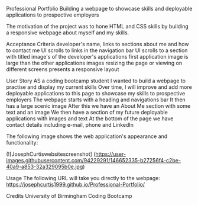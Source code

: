 Professional Portfolio
Building a webpage to showcase skills and deployable applications to prospective employers

The motivation of the project was to hone HTML and CSS skills by building a responsive webpage about myself and my skills.


Acceptance Criteria
developer's name, links to sections about me and how to contact me
UI scrolls to links in the navigation bar
UI scrolls to a section with titled image's of the developer's applications
first application image is large than the other applications images
resizing the page or viewing on different screens presents a responsive layout

User Story
AS a coding bootcamp student
I wanted to build a webpage to practise and display my current skills
Over time, I will improve and add more deployable applications to this page to showcase my skills to prospective employers
The webpage starts with a heading and navigations bar
It then has a large scenic image
After this we have an About Me section with some text and an image
We then have a section of my future deployable applications with images and text
At the bottom of the page we have contact details including e-mail, phone and LinkedIn

The following image shows the web application's appearance and functionality:

(![JosephCurtiswebsitescreenshot] (https://user-images.githubusercontent.com/94229291/146652335-b27256f4-c2be-40a9-a853-32a329095b0e.jpg)


Usage
The following URL will take you directly to the webpage: https://josephcurtis1999.github.io/Professional-Portfolio/

Credits
University of Birmingham Coding Bootcamp
